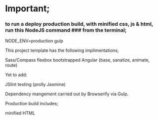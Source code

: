


# Important;

### to run a deploy production build, with minified css, js & html, run this NodeJS command ### from the terminal;

NODE_ENV=production gulp



This project template has the following implimentations;

Sass/Compass
flexbox bootstrapped
Angular (base, sanatize, animate, route)

Yet to add:

JSlint
testing (prolly Jasmine)

Dependency mangement carried out by Browserify via Gulp.

Production build includes;

minified HTML